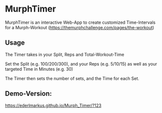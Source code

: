 # MurphTimer

MurphTimer is an interactive Web-App to create customized Time-Intervals for a Murph-Workout
(https://themurphchallenge.com/pages/the-workout)


## Usage
The Timer takes in your Split, Reps and Total-Workout-Time 

Set the Split (e.g. 100/200/300), and your Reps (e.g. 5/10/15) as well as your targeted Time in Minutes (e.g. 30)

The Timer then sets the number of sets, and the Time for each Set. 

## Demo-Version:
https://ederlmarkus.github.io/Murph_Timer/?123